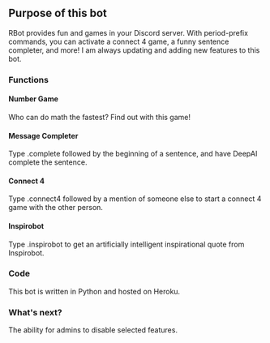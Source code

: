 ## Purpose of this bot
RBot provides fun and games in your Discord server. With period-prefix commands, you can activate a connect 4 game, a funny sentence completer, and more! I am always updating and adding new features to this bot.

### Functions
#### Number Game
Who can do math the fastest? Find out with this game!
#### Message Completer
Type .complete followed by the beginning of a sentence, and have DeepAI complete the sentence.
#### Connect 4
Type .connect4 followed by a mention of someone else to start a connect 4 game with the other person.
#### Inspirobot
Type .inspirobot to get an artificially intelligent inspirational quote from Inspirobot.

### Code
This bot is written in Python and hosted on Heroku.

### What's next?
The ability for admins to disable selected features.
